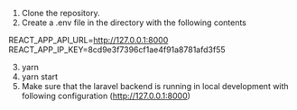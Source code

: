 1. Clone the repository.
2. Create a .env file in the directory with the following contents

REACT_APP_API_URL=http://127.0.0.1:8000
REACT_APP_IP_KEY=8cd9e3f7396cf1ae4f91a8781afd3f55

3. yarn
4. yarn start
5. Make sure that the laravel backend is running in local development with following configuration (http://127.0.0.1:8000)

